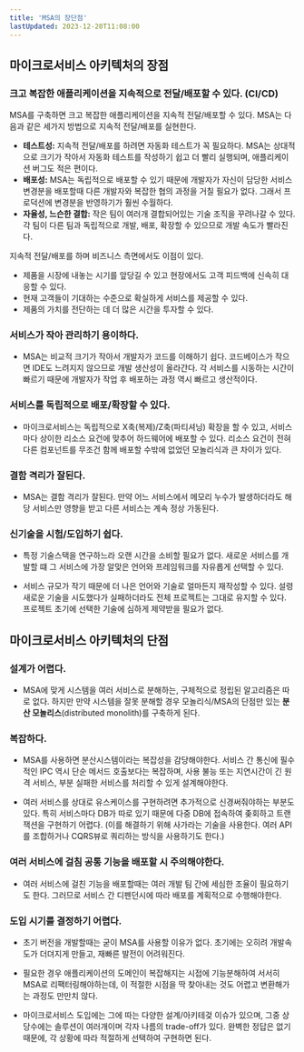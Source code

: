 ```yaml
---
title: 'MSA의 장단점'
lastUpdated: 2023-12-20T11:08:00
---
```

## 마이크로서비스 아키텍처의 장점

### 크고 복잡한 애플리케이션을 지속적으로 전달/배포할 수 있다. (CI/CD)

MSA를 구축하면 크고 복잡한 애플리케이션을 지속적 전달/배포할 수 있다. MSA는 다음과 같은 세가지 방법으로 지속적 전달/배포를 실현한다.

- **테스트성:** 지속적 전달/배포를 하려면 자동화 테스트가 꼭 필요하다. MSA는 상대적으로 크기가 작아서 자동화 테스트를 작성하기 쉽고 더 빨리 실행되며, 애플리케이션 버그도 적은 편이다.
- **배포성:** MSA는 독립적으로 배포할 수 있기 때문에 개발자가 자신이 담당한 서비스 변경분을 배포할때 다른 개발자와 복잡한 협의 과정을 거칠 필요가 없다. 그래서 프로덕션에 변경분을 반영하기가 훨씬 수월하다.
- **자율성, 느슨한 결합:** 작은 팀이 여러개 결합되어있는 기술 조직을 꾸려나갈 수 있다. 각 팀이 다른 팀과 독립적으로 개발, 배포, 확장할 수 있으므로 개발 속도가 빨라진다.

지속적 전달/배포를 하며 비즈니스 측면에서도 이점이 있다.

- 제품을 시장에 내놓는 시기를 앞당길 수 있고 현장에서도 고객 피드백에 신속히 대응할 수 있다.
- 현재 고객들이 기대하는 수준으로 확실하게 서비스를 제공할 수 있다.
- 제품의 가치를 전단하는 데 더 많은 시간을 투자할 수 있다.

### 서비스가 작아 관리하기 용이하다.

- MSA는 비교적 크기가 작아서 개발자가 코드를 이해하기 쉽다. 코드베이스가 작으면 IDE도 느려지지 않으므로 개발 생산성이 올라간다. 각 서비스를 시동하는 시간이 빠르기 때문에 개발자가 작업 후 배포하는 과정 역시 빠르고 생산적이다.

### 서비스를 독립적으로 배포/확장할 수 있다.

- 마이크로서비스는 독립적으로 X축(복제)/Z축(파티셔닝) 확장을 할 수 있고, 서비스마다 상이한 리소스 요건에 맞추어 하드웨어에 배포할 수 있다. 리소스 요건이 전혀 다른 컴포넌트를 무조건 함께 배포할 수밖에 없었던 모놀리식과 큰 차이가 있다.

### 결함 격리가 잘된다.

- MSA는 결함 격리가 잘된다. 만약 어느 서비스에서 메모리 누수가 발생하더라도 해당 서비스만 영향을 받고 다른 서비스는 계속 정상 가동된다.

### 신기술을 시험/도입하기 쉽다.

- 특정 기술스택을 연구하느라 오랜 시간을 소비할 필요가 없다. 새로운 서비스를 개발할 떄 그 서비스에 가장 알맞은 언어와 프레임워크를 자유롭게 선택할 수 있다.

- 서비스 규모가 작기 때문에 더 나은 언어와 기술로 얼마든지 재작성할 수 있다. 설령 새로운 기술을 시도했다가 실패하더라도 전체 프로젝트는 그대로 유지할 수 있다. 프로젝트 초기에 선택한 기술에 심하게 제약받을 필요가 없다.

## 마이크로서비스 아키텍처의 단점

### 설계가 어렵다.

- MSA에 맞게 시스템을 여러 서비스로 분해하는, 구체적으로 정립된 알고리즘은 따로 없다. 하지만 만약 시스템을 잘못 분해할 경우 모놀리식/MSA의 단점만 있는 **분산 모놀리스**(distributed monolith)를 구축하게 된다. 

### 복잡하다.

- MSA를 사용하면 분산시스템이라는 복잡성을 감당해야한다. 서비스 간 통신에 필수적인 IPC 역시 단순 메서드 호출보다는 복잡하며, 사용 불능 또는 지연시간이 긴 원격 서비스, 부분 실패한 서비스를 처리할 수 있게 설계해야한다.

- 여러 서비스를 상대로 유스케이스를 구현하려면 추가적으로 신경써줘야하는 부분도 있다. 특히 서비스마다 DB가 따로 있기 때문에 다중 DB에 접속하여 좆회하고 트랜잭션을 구현하기 어렵다. (이를 해결하기 위해 사가라는 기술을 사용한다. 여러 API를 조합하거나 CQRS뷰로 쿼리하는 방식을 사용하기도 한다.)

### 여러 서비스에 걸침 공통 기능을 배포할 시 주의해야한다.

- 여러 서비스에 걸친 기능을 배포할때는 여러 개발 팀 간에 세심한 조율이 필요하기도 한다. 그러므로 서비스 간 디펜던시에 따라 배포를 계획적으로 수행해야한다.

### 도입 시기를 결정하기 어렵다.

- 초기 버전을 개발할때는 굳이 MSA를 사용할 이유가 없다. 초기에는 오히려 개발속도가 더뎌지게 만들고, 재빠른 발전이 어려워진다.

- 필요한 경우 애플리케이션의 도메인이 복잡해지는 시접에 기능분해하여 서서히 MSA로 리팩터링해야하는데, 이 적절한 시점을 딱 찾아내는 것도 어렵고 변환해가는 과정도 만만치 않다.

- 마이크로서비스 도입에는 그에 따는 다양한 설계/아키테겇 이슈가 있으며, 그중 상당수에는 솔루션이 여러개이며 각자 나름의 trade-off가 있다. 완벽한 정답은 없기 때문에, 각 상황에 따라 적절하게 선택하여 구현하면 된다.